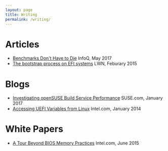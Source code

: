 ```yaml
---
layout: page
title: Writing
permalink: /writing/
---
```


# Articles <a name="articles"></a> #
 - [Benchmarks Don't Have to Die](https://www.infoq.com/articles/traditional-benchmark-lifespan) InfoQ, May 2017
 - [The bootstrap process on EFI systems](https://lwn.net/Articles/632528/) LWN, Feburary 2015

# Blogs <a name="blogs"></a> #
 - [Investigating openSUSE Build Service Performance](https://www.suse.com/communities/blog/investigating-opensuse-build-service-performance/) SUSE.com, January 2017
 - [Accessing UEFI Variables from Linux](http://firmware.intel.com/blog/accessing-uefi-variables-linux) Intel.com, January 2014

# White Papers <a name="whitepapers"></a> #
 - [A Tour Beyond BIOS Memory Practices](https://firmware.intel.com/sites/default/files/resources/A_Tour_Beyond_BIOS_Memory_Practices_with_UEFI.pdf) Intel.com, June 2015
